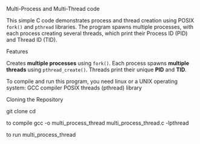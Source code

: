  Multi-Process and Multi-Thread code

This simple C code demonstrates process and thread creation using POSIX `fork()` and `pthread` libraries.
The program spawns multiple processes, with each process creating several threads, which print their Process ID (PID) and Thread ID (TID).

 Features

Creates **multiple processes** using `fork()`.
Each process spawns **multiple threads** using `pthread_create()`.
Threads print their unique **PID** and **TID**.


To compile and run this program, you need linux or a UNIX operating system:
GCC compiler
POSIX threads (pthread) library

 Cloning the Repository

git clone 
cd <repository-directory>

to compile
  gcc -o multi_process_thread multi_process_thread.c -lpthread

to run
  multi_process_thread
